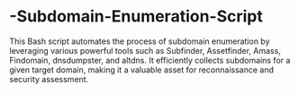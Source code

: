 # -Subdomain-Enumeration-Script
This Bash script automates the process of subdomain enumeration by leveraging various powerful tools such as Subfinder, Assetfinder, Amass, Findomain, dnsdumpster, and altdns. It efficiently collects subdomains for a given target domain, making it a valuable asset for reconnaissance and security assessment.
